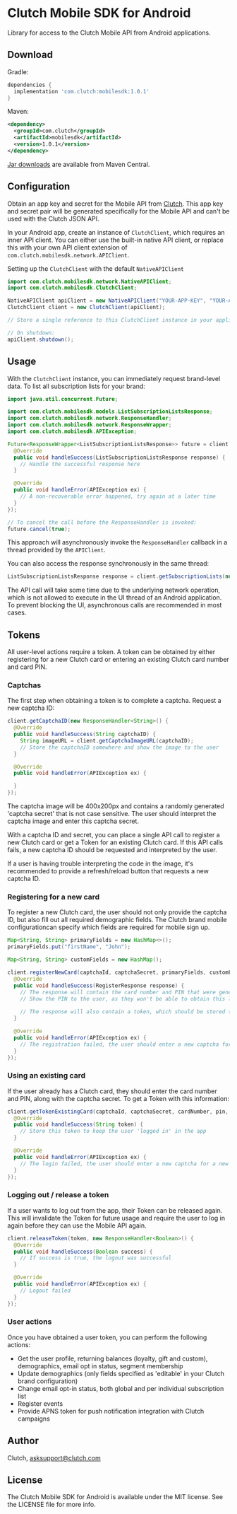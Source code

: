# Clutch Mobile SDK for Android

Library for access to the Clutch Mobile API from Android applications.

## Download

Gradle:
```gradle
dependencies {
  implementation 'com.clutch:mobilesdk:1.0.1'
}
```

Maven:
```xml
<dependency>
  <groupId>com.clutch</groupId>
  <artifactId>mobilesdk</artifactId>
  <version>1.0.1</version>
</dependency>
```

[Jar downloads](https://maven-badges.herokuapp.com/maven-central/com.clutch/mobilesdk) are available from Maven Central.

## Configuration

Obtain an app key and secret for the Mobile API from [Clutch](https://www.clutch.com).
This app key and secret pair will be generated specifically for the Mobile API and can't be used with the Clutch JSON API.

In your Android app, create an instance of `ClutchClient`, which requires an inner API client.
You can either use the built-in native API client, or replace this with your own API client extension of `com.clutch.mobilesdk.network.APIClient`.

Setting up the `ClutchClient` with the default `NativeAPIClient`

```java
import com.clutch.mobilesdk.network.NativeAPIClient;
import com.clutch.mobilesdk.ClutchClient;

NativeAPIClient apiClient = new NativeAPIClient("YOUR-APP-KEY", "YOUR-APP-SECRET");
ClutchClient client = new ClutchClient(apiClient);

// Store a single reference to this ClutchClient instance in your application

// On shutdown:
apiClient.shutdown();
```

## Usage

With the `ClutchClient` instance, you can immediately request brand-level data. To list all subscription lists for your brand:

```java
import java.util.concurrent.Future;

import com.clutch.mobilesdk.models.ListSubscriptionListsResponse;
import com.clutch.mobilesdk.network.ResponseHandler;
import com.clutch.mobilesdk.network.ResponseWrapper;
import com.clutch.mobilesdk.APIException;

Future<ResponseWrapper<ListSubscriptionListsResponse>> future = client.getSubscriptionLists(new ResponseHandler<ListSubscriptionListsResponse>() {
  @Override
  public void handleSuccess(ListSubscriptionListsResponse response) {
    // Handle the successful response here
  }

  @Override
  public void handleError(APIException ex) {
    // A non-recoverable error happened, try again at a later time
  }
});

// To cancel the call before the ResponseHandler is invoked:
future.cancel(true);
```

This approach will asynchronously invoke the `ResponseHandler` callback in a thread provided by the `APIClient`.

You can also access the response synchronously in the same thread:

```java
ListSubscriptionListsResponse response = client.getSubscriptionLists(null).get().response;
```

The API call will take some time due to the underlying network operation, which is not allowed to execute in the UI thread of an Android application. To prevent blocking the UI, asynchronous calls are recommended in most cases.

## Tokens

All user-level actions require a token. A token can be obtained by either registering for a new Clutch card or entering an existing Clutch card number and card PIN.

### Captchas

The first step when obtaining a token is to complete a captcha. Request a new captcha ID:

```java
client.getCaptchaID(new ResponseHandler<String>() {
  @Override
  public void handleSuccess(String captchaID) {
    String imageURL = client.getCaptchaImageURL(captchaID);
    // Store the captchaID somewhere and show the image to the user
  }

  @Override
  public void handleError(APIException ex) {

  }
});
```

The captcha image will be 400x200px and contains a randomly generated 'captcha secret' that is not case sensitive. The user should interpret the captcha image and enter this captcha secret.

With a captcha ID and secret, you can place a single API call to register a new Clutch card or get a Token for an existing Clutch card. If this API calls fails, a new captcha ID should be requested and interpreted by the user.

If a user is having trouble interpreting the code in the image, it's recommended to provide a refresh/reload button that requests a new captcha ID.

### Registering for a new card

To register a new Clutch card, the user should not only provide the captcha ID, but also fill out all required demographic fields. The Clutch brand mobile configurationcan specify which fields are required for mobile sign up.

```java
Map<String, String> primaryFields = new HashMap<>();
primaryFields.put("firstName", "John");

Map<String, String> customFields = new HashMap();

client.registerNewCard(captchaId, captchaSecret, primaryFields, customFields, new ResponseHandler<RegisterResponse>() {
  @Override
  public void handleSuccess(RegisterResponse response) {
    // The response will contain the card number and PIN that were generated
    // Show the PIN to the user, as they won't be able to obtain this later on anymore
    
    // The response will also contain a token, which should be stored to keep the user 'logged in'
  }

  @Override
  public void handleError(APIException ex) {
    // The registration failed, the user should enter a new captcha for a new attempt
  }
});
```

### Using an existing card

If the user already has a Clutch card, they should enter the card number and PIN, along with the captcha secret. To get a Token with this information:

```java
client.getTokenExistingCard(captchaId, captchaSecret, cardNumber, pin, new ResponseHandler<String>() {
  @Override
  public void handleSuccess(String token) {
    // Store this token to keep the user 'logged in' in the app
  }

  @Override
  public void handleError(APIException ex) {
    // The login failed, the user should enter a new captcha for a new attempt
  }
});
```

### Logging out / release a token

If a user wants to log out from the app, their Token can be released again. This will invalidate the Token for future usage and require the user to log in again before they can use the Mobile API again.

```java
client.releaseToken(token, new ResponseHandler<Boolean>() {
  @Override
  public void handleSuccess(Boolean success) {
    // If success is true, the logout was successful
  }

  @Override
  public void handleError(APIException ex) {
    // Logout failed
  }
});
```

### User actions

Once you have obtained a user token, you can perform the following actions:

 - Get the user profile, returning balances (loyalty, gift and custom), demographics, email opt in status, segment membership
 - Update demographics (only fields specified as 'editable' in your Clutch brand configuration)
 - Change email opt-in status, both global and per individual subscription list
 - Register events
 - Provide APNS token for push notification integration with Clutch campaigns
 
 ## Author

Clutch, asksupport@clutch.com

## License

The Clutch Mobile SDK for Android is available under the MIT license. See the LICENSE file for more info.


